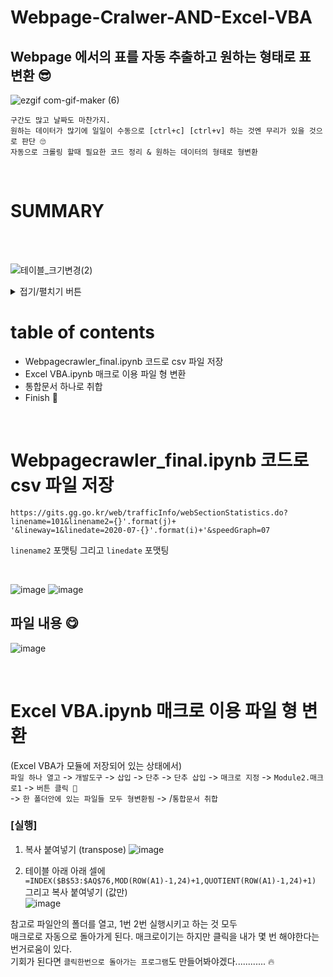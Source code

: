 # Webpage-Cralwer-AND-Excel-VBA
## Webpage 에서의 표를 자동 추출하고 원하는 형태로 표 변환 😎

![ezgif com-gif-maker (6)](https://user-images.githubusercontent.com/99319638/169628370-1af5bdd7-6727-4b27-91b3-6b9784ca0dd4.gif)

```
구간도 많고 날짜도 마찬가지.
원하는 데이터가 많기에 일일이 수동으로 [ctrl+c] [ctrl+v] 하는 것엔 무리가 있을 것으로 판단 🙄
자동으로 크롤링 할때 필요한 코드 정리 & 원하는 데이터의 형태로 형변환
```

<br/>

# SUMMARY

<br/>
<br/>

![테이블_크기변경(2)](https://user-images.githubusercontent.com/99319638/169635287-1a43ead5-322c-4bdf-bbd5-cbedf76219d5.png)

<details>
<summary>접기/펼치기 버튼</summary>
<div markdown="1">

### [1] 웹페이지상에서의 날것의 표
![구간별통계정보 _ 통계정보 _ 교통정보 경기도교통정보센터 - Chrome 2022-05-21 오전 9_45_48](https://user-images.githubusercontent.com/99319638/169634121-ec16f4ee-1b74-48c9-b633-aa90c3c86dec.png)

### [2] 해당 코드를 실행하고 난뒤..
![image](https://user-images.githubusercontent.com/99319638/169628732-64f5167f-13e4-46a5-8fea-7b0ca8f74b1d.png)

</div>
</details>

# table of contents
- Webpagecrawler_final.ipynb 코드로 csv 파일 저장
- Excel VBA.ipynb 매크로 이용 파일 형 변환
- 통합문서 하나로 취합
- Finish 👻

<br/>

# Webpagecrawler_final.ipynb 코드로 csv 파일 저장

```
https://gits.gg.go.kr/web/trafficInfo/webSectionStatistics.do?linename=101&linename2={}'.format(j)+
'&lineway=1&linedate=2020-07-{}'.format(i)+'&speedGraph=07
```

`linename2` 포맷팅
그리고 `linedate` 포맷팅

<br/>

![image](https://user-images.githubusercontent.com/99319638/169627659-4ca63a21-21b1-4abe-adbb-6be1d7c0bcdc.png)
![image](https://user-images.githubusercontent.com/99319638/169634757-3cca1a9a-1583-402c-a661-86cdc4b269c8.png)

## 파일 내용 😋

![image](https://user-images.githubusercontent.com/99319638/169634863-676d592e-1264-43ec-b113-2ba5b6b16f5b.png)

<br/>

# Excel VBA.ipynb 매크로 이용 파일 형 변환

(Excel VBA가 모듈에 저장되어 있는 상태에서) <br/>
`파일 하나 열고` -> `개발도구` -> `삽입` -> `단추` -> `단추 삽입` -> `매크로 지정` -> `Module2.매크로1` -> `버튼 클릭 🐠` <br/>
-> `한 폴더안에 있는 파일들 모두 형변환됨` -> /`통합문서 취합`

### **[실행]**
1. 복사 붙여넣기 (transpose)
![image](https://user-images.githubusercontent.com/99319638/169635618-d61bed11-5d8e-4377-899d-3032a8f554f6.png)

2. 테이블 아래 아래 셀에 
`=INDEX($B$53:$AQ$76,MOD(ROW(A1)-1,24)+1,QUOTIENT(ROW(A1)-1,24)+1)` <br/>
그리고 복사 붙여넣기 (값만) <br/>
![image](https://user-images.githubusercontent.com/99319638/169635657-35827c5a-064b-4774-ada6-140f1423bf4f.png)

참고로 파일안의 폴더를 열고, 1번 2번 실행시키고 하는 것 모두 <br/>
매크로로 자동으로 돌아가게 된다. 매크로이기는 하지만 클릭을 내가 몇 번 해야한다는 번거로움이 있다. <br/>
기회가 된다면 `클릭한번으로 돌아가는 프로그램`도 만들어봐야겠다............ 🔥

